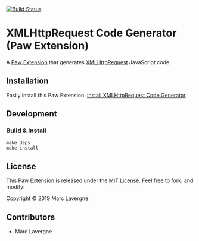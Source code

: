 [![Build Status](https://github.com/mlavergn/paw-xhr-codegen/workflows/CI/badge.svg?branch=master)](https://github.com/mlavergn/paw-xhr-codegen/actions)

# XMLHttpRequest Code Generator (Paw Extension)

A [Paw Extension](http://luckymarmot.com/paw/extensions/) that generates [XMLHttpRequest](http://en.wikipedia.org/wiki/XMLHttpRequest) JavaScript code.

## Installation

Easily install this Paw Extension: [Install XMLHttpRequest Code Generator](http://luckymarmot.com/paw/extensions/XMLHttpRequestCodeGenerator)

## Development

### Build & Install

```shell
make deps
make install
```

## License

This Paw Extension is released under the [MIT License](LICENSE). Feel free to fork, and modify!

Copyright © 2019 Marc Lavergne.

## Contributors

- Marc Lavergne
